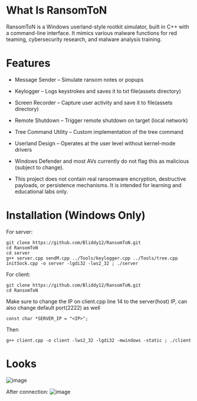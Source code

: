 # What Is RansomToN 

RansomToN is a Windows userland-style rootkit simulator, built in C++ with a command-line interface. It mimics various malware functions for red teaming, cybersecurity research, and malware analysis training.

# Features

- Message Sender – Simulate ransom notes or popups

- Keylogger – Logs keystrokes and saves it to txt file(assets directory)

- Screen Recorder – Capture user activity and save it to file(assets directory)

- Remote Shutdown – Trigger remote shutdown on target (local network)

- Tree Command Utility – Custom implementation of the tree command

- Userland Design – Operates at the user level without kernel-mode drivers

- Windows Defender and most AVs currently do not flag this as malicious (subject to change).
  
- This project does not contain real ransomware encryption, destructive payloads, or persistence mechanisms. It is intended for learning and educational labs only.

# Installation (Windows Only)

For server:
```
git clone https://github.com/Bliddy12/RansomToN.git
cd RansomToN
cd server
g++ server.cpp sendM.cpp ../Tools/keylogger.cpp ../Tools/tree.cpp initSock.cpp -o server -lgdi32 -lws2_32 ; ./server
```
For client:
```
git clone https://github.com/Bliddy12/RansomToN.git
cd RansomToN
```
Make sure to change the IP on client.cpp line 14 to the server(host) IP, can also change default port(2222) as well
```
const char *SERVER_IP = "<IP>";
```
Then
```
g++ client.cpp -o client -lws2_32 -lgdi32 -mwindows -static ; ./client
```

# Looks

![image](https://github.com/user-attachments/assets/52132f8f-a6eb-41d6-9a91-5b56f4941108)

After connection:
![image](https://github.com/user-attachments/assets/f61a396e-f7ea-478c-903a-acd9235d1f19)

